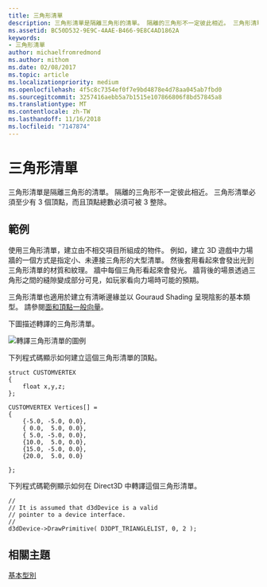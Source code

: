 ```yaml
---
title: 三角形清單
description: 三角形清單是隔離三角形的清單。 隔離的三角形不一定彼此相近。 三角形清單必須至少有 3 個頂點，而且頂點總數必須可被 3 整除。
ms.assetid: BC50D532-9E9C-4AAE-B466-9E8C4AD1862A
keywords:
- 三角形清單
author: michaelfromredmond
ms.author: mithom
ms.date: 02/08/2017
ms.topic: article
ms.localizationpriority: medium
ms.openlocfilehash: 4f5c8c7354ef0f7e9bd4878e4d78aa045ab7fbd0
ms.sourcegitcommit: 3257416aebb5a7b1515e107866806f8bd57845a8
ms.translationtype: MT
ms.contentlocale: zh-TW
ms.lasthandoff: 11/16/2018
ms.locfileid: "7147874"
---
```

# <a name="triangle-lists"></a>三角形清單


三角形清單是隔離三角形的清單。 隔離的三角形不一定彼此相近。 三角形清單必須至少有 3 個頂點，而且頂點總數必須可被 3 整除。

## <a name="span-idexamplespanspan-idexamplespanspan-idexamplespanexample"></a><span id="Example"></span><span id="example"></span><span id="EXAMPLE"></span>範例


使用三角形清單，建立由不相交項目所組成的物件。 例如，建立 3D 遊戲中力場牆的一個方式是指定小、未連接三角形的大型清單。 然後套用看起來會發出光到三角形清單的材質和紋理。 牆中每個三角形看起來會發光。 牆背後的場景透過三角形之間的縫隙變成部分可見，如玩家看向力場時可能的預期。

三角形清單也適用於建立有清晰邊緣並以 Gouraud Shading 呈現陰影的基本類型。 請參閱[面和頂點一般向量](face-and-vertex-normal-vectors.md)。

下圖描述轉譯的三角形清單。

![轉譯三角形清單的圖例](images/trilist.png)

下列程式碼顯示如何建立這個三角形清單的頂點。

```
struct CUSTOMVERTEX
{
    float x,y,z;
};

CUSTOMVERTEX Vertices[] = 
{
    {-5.0, -5.0, 0.0},
    { 0.0,  5.0, 0.0},
    { 5.0, -5.0, 0.0},
    {10.0,  5.0, 0.0},
    {15.0, -5.0, 0.0},
    {20.0,  5.0, 0.0}

};
```

下列程式碼範例顯示如何在 Direct3D 中轉譯這個三角形清單。

```
//
// It is assumed that d3dDevice is a valid
// pointer to a device interface.
//
d3dDevice->DrawPrimitive( D3DPT_TRIANGLELIST, 0, 2 );
```

## <a name="span-idrelated-topicsspanrelated-topics"></a><span id="related-topics"></span>相關主題


[基本型別](primitives.md)

 

 




